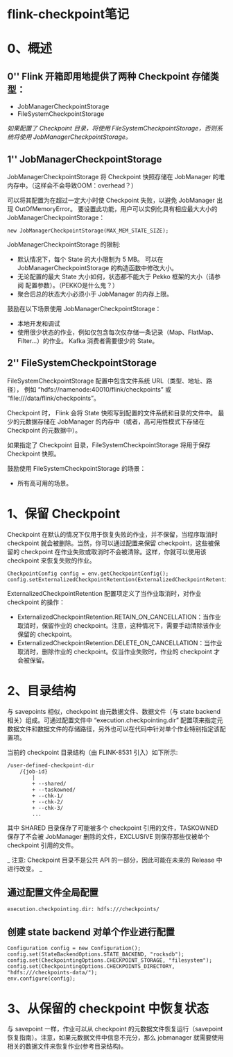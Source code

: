 # flink-checkpoint笔记


# 0、概述

## 0'' Flink 开箱即用地提供了两种 Checkpoint 存储类型：

- JobManagerCheckpointStorage
- FileSystemCheckpointStorage

_如果配置了 Checkpoint 目录，将使用 FileSystemCheckpointStorage，否则系统将使用 JobManagerCheckpointStorage。_

## 1'' JobManagerCheckpointStorage

JobManagerCheckpointStorage 将 Checkpoint 快照存储在 JobManager 的堆内存中。（这样会不会导致OOM：overhead？）

可以将其配置为在超过一定大小时使 Checkpoint 失败，以避免 JobManager 出现 OutOfMemoryError。 要设置此功能，用户可以实例化具有相应最大大小的 JobManagerCheckpointStorage：


```
new JobManagerCheckpointStorage(MAX_MEM_STATE_SIZE);
```

JobManagerCheckpointStorage 的限制:

- 默认情况下，每个 State 的大小限制为 5 MB。 可以在 JobManagerCheckpointStorage 的构造函数中修改大小。
- 无论配置的最大 State 大小如何，状态都不能大于 Pekko 框架的大小（请参阅 配置参数）。（PEKKO是什么鬼？）
- 聚合后总的状态大小必须小于 JobManager 的内存上限。

鼓励在以下场景使用 JobManagerCheckpointStorage：

- 本地开发和调试
- 使用很少状态的作业，例如仅包含每次仅存储一条记录（Map、FlatMap、Filter…）的作业。 Kafka 消费者需要很少的 State。

## 2'' FileSystemCheckpointStorage

FileSystemCheckpointStorage 配置中包含文件系统 URL（类型、地址、路径）， 例如 “hdfs://namenode:40010/flink/checkpoints” 或 “file:///data/flink/checkpoints”。

Checkpoint 时， Flink 会将 State 快照写到配置的文件系统和目录的文件中。 最少的元数据存储在 JobManager 的内存中（或者，高可用性模式下存储在 Checkpoint 的元数据中）。

如果指定了 Checkpoint 目录，FileSystemCheckpointStorage 将用于保存 Checkpoint 快照。

鼓励使用 FileSystemCheckpointStorage 的场景：

- 所有高可用的场景。

# 1、保留 Checkpoint

Checkpoint 在默认的情况下仅用于恢复失败的作业，并不保留，当程序取消时 checkpoint 就会被删除。当然，你可以通过配置来保留 checkpoint，这些被保留的 checkpoint 在作业失败或取消时不会被清除。这样，你就可以使用该 checkpoint 来恢复失败的作业。

```
CheckpointConfig config = env.getCheckpointConfig();
config.setExternalizedCheckpointRetention(ExternalizedCheckpointRetention.RETAIN_ON_CANCELLATION);
```

ExternalizedCheckpointRetention 配置项定义了当作业取消时，对作业 checkpoint 的操作：

- ExternalizedCheckpointRetention.RETAIN_ON_CANCELLATION：当作业取消时，保留作业的 checkpoint。注意，这种情况下，需要手动清除该作业保留的 checkpoint。
- ExternalizedCheckpointRetention.DELETE_ON_CANCELLATION：当作业取消时，删除作业的 checkpoint。仅当作业失败时，作业的 checkpoint 才会被保留。


# 2、目录结构

与 savepoints 相似，checkpoint 由元数据文件、数据文件（与 state backend 相关）组成。可通过配置文件中 “execution.checkpointing.dir” 配置项来指定元数据文件和数据文件的存储路径，另外也可以在代码中针对单个作业特别指定该配置项。

当前的 checkpoint 目录结构（由 FLINK-8531 引入）如下所示:

```
/user-defined-checkpoint-dir
    /{job-id}
        |
        + --shared/
        + --taskowned/
        + --chk-1/
        + --chk-2/
        + --chk-3/
        ...        
```

其中 SHARED 目录保存了可能被多个 checkpoint 引用的文件，TASKOWNED 保存了不会被 JobManager 删除的文件，EXCLUSIVE 则保存那些仅被单个 checkpoint 引用的文件。

_ 注意: Checkpoint 目录不是公共 API 的一部分，因此可能在未来的 Release 中进行改变。 _

## 通过配置文件全局配置 

```
execution.checkpointing.dir: hdfs:///checkpoints/
```

## 创建 state backend 对单个作业进行配置 

```
Configuration config = new Configuration();
config.set(StateBackendOptions.STATE_BACKEND, "rocksdb");
config.set(CheckpointingOptions.CHECKPOINT_STORAGE, "filesystem");
config.set(CheckpointingOptions.CHECKPOINTS_DIRECTORY, "hdfs:///checkpoints-data/");
env.configure(config);
```

# 3、从保留的 checkpoint 中恢复状态 

与 savepoint 一样，作业可以从 checkpoint 的元数据文件恢复运行（savepoint恢复指南）。注意，如果元数据文件中信息不充分，那么 jobmanager 就需要使用相关的数据文件来恢复作业(参考目录结构)。